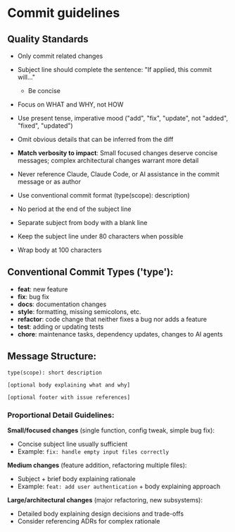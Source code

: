 # Commit guidelines

## Quality Standards

- Only commit related changes

- Subject line should complete the sentence: "If applied, this commit will..."
  - Be concise
- Focus on WHAT and WHY, not HOW
- Use present tense, imperative mood ("add", "fix", "update", not "added", "fixed", "updated")
- Omit obvious details that can be inferred from the diff
- **Match verbosity to impact**: Small focused changes deserve concise messages; complex architectural changes warrant more detail
- Never reference Claude, Claude Code, or AI assistance in the commit message or as author

- Use conventional commit format (type(scope): description)
- No period at the end of the subject line
- Separate subject from body with a blank line
- Keep the subject line under 80 characters when possible
- Wrap body at 100 characters

## Conventional Commit Types ('type'):

- **feat**: new feature
- **fix**: bug fix
- **docs**: documentation changes
- **style**: formatting, missing semicolons, etc.
- **refactor**: code change that neither fixes a bug nor adds a feature
- **test**: adding or updating tests
- **chore**: maintenance tasks, dependency updates, changes to AI agents

## Message Structure:
```
type(scope): short description

[optional body explaining what and why]

[optional footer with issue references]
```

### Proportional Detail Guidelines:

**Small/focused changes** (single function, config tweak, simple bug fix):
- Concise subject line usually sufficient
- Example: `fix: handle empty input files correctly`

**Medium changes** (feature addition, refactoring multiple files):
- Subject + brief body explaining rationale
- Example: `feat: add user authentication` + body explaining approach

**Large/architectural changes** (major refactoring, new subsystems):
- Detailed body explaining design decisions and trade-offs
- Consider referencing ADRs for complex rationale
